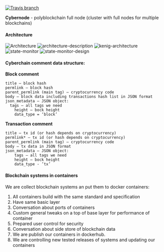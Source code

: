 [![Travis branch](https://img.shields.io/travis/cyberFund/cybernode/master.svg)](https://travis-ci.org/cyberFund/cybernode)

**Cybernode** - polyblockchain full node (cluster with full nodes for multiple blockchains)

#### Architecture

![Architecture](https://rawgit.com/cyberFund/cybernode/master/cybernode_01.svg)
![architecture-description](https://github.com/cyberFund/cybernode/blob/13-cybernode-description/architecture-description.png)
![kenig-architecture](https://github.com/cyberFund/cybernode/blob/13-cybernode-description/kenig-architecture.png)
![state-monitor](https://github.com/cyberFund/cybernode/blob/13-cybernode-description/state-monitor.png)
![state-monitor-design](https://github.com/cyberFund/cybernode/blob/13-cybernode-description/state-monitor-design.png)

#### Cyberchain comment data structure:

**Block comment**

    title – block hash
    permlink – block hash
    parent_permlink (main tag) – cryptocurrency code
    body – block data including transactions hash list in JSON format
    json_metadata – JSON object:
      tags – all tags we need
	    height – bock height
	    data_type = ‘block’

**Transaction comment**

    title – tx id (or hash depends on cryptocurrency)
    permlink* – tx id (or hash depends on cryptocurrency)
    parent_permlink (main tag) – cryptocurrency code
    body – tx data in JSON format
    json_metadata – JSON object:
        tags – all tags we need
        height – bock height
        data_type - ’tx’

#### Blockchain systems in containers

We are collect blockchain systems an put them to docker containers:
1. All containers build with the same standard and specification
  1. Have same basic layer
  2. Conversation about ports of containers
  3. Custom general tweaks on a top of base layer for performance of container
  4. Prepared user control for security
  5. Conversation about side store of blockchain data
2. We are publish our containers in dockerhub.
3. We are controlling new tested releases of systems and updating our containers
